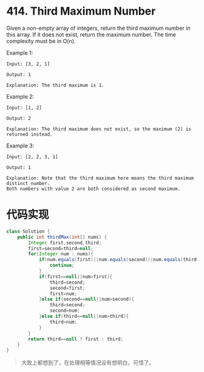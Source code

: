 ﻿# 414. Third Maximum Number

Given a non-empty array of integers, return the third maximum number in this array. If it does not exist, return the maximum number. The time complexity must be in O(n).

Example 1:

```
Input: [3, 2, 1]

Output: 1

Explanation: The third maximum is 1.
```

Example 2:

```
Input: [1, 2]

Output: 2

Explanation: The third maximum does not exist, so the maximum (2) is returned instead.
```

Example 3:

```
Input: [2, 2, 3, 1]

Output: 1

Explanation: Note that the third maximum here means the third maximum distinct number.
Both numbers with value 2 are both considered as second maximum.
```

# 代码实现

```java
class Solution {
    public int thirdMax(int[] nums) {
        Integer first,second,third;
        first=second=third=null;
        for(Integer num : nums){
            if(num.equals(first)||num.equals(second)||num.equals(third)){
                continue;
            }
            if(first==null||num>first){
                third=second;
                second=first;
                first=num;
            }else if(second==null||num>second){
                third=second;
                second=num;
            }else if(third==null||num>third){
                third=num;
            }
        }
        return third==null ? first : third;
    }
}
```

>大致上都想到了，在处理相等情况没有想明白，可惜了。